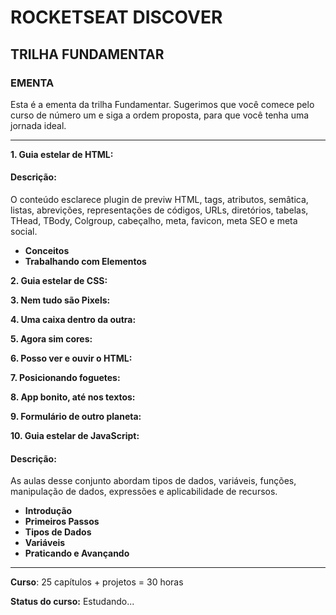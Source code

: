 # ROCKETSEAT DISCOVER
## TRILHA FUNDAMENTAR

### EMENTA
Esta é a ementa da trilha Fundamentar. Sugerimos que você comece pelo curso de número um e siga a ordem proposta, para que você tenha uma jornada ideal.

---

__1. Guia estelar de HTML:__
#### Descrição:
O conteúdo esclarece plugin de previw HTML, tags, atributos, semâtica, listas, abrevições, representações de códigos, URLs, diretórios, tabelas, THead, TBody, Colgroup, cabeçalho, meta, favicon, meta SEO e meta social.

  * __Conceitos__
  * __Trabalhando com Elementos__

__2. Guia estelar de CSS:__

__3. Nem tudo são Pixels:__

__4. Uma caixa dentro da outra:__

__5. Agora sim cores:__

__6. Posso ver e ouvir o HTML:__

__7. Posicionando foguetes:__

__8. App bonito, até nos textos:__

__9. Formulário de outro planeta:__

__10. Guia estelar de JavaScript:__
#### Descrição:
As aulas desse conjunto abordam tipos de dados, variáveis, funções, manipulação de dados, expressões e aplicabilidade de recursos.

  * __Introdução__
  * __Primeiros Passos__
  * __Tipos de Dados__
  * __Variáveis__
  * __Praticando e Avançando__

---

__Curso__: 25 capítulos + projetos = 30 horas

__Status do curso:__ Estudando...